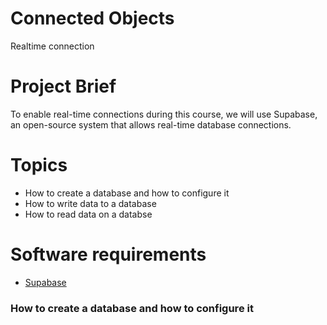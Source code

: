 # Connected Objects
Realtime connection


# Project Brief
To enable real-time connections during this course, we will use Supabase, an open-source system that allows real-time database connections.

# Topics
- How to create a database and how to configure it
- How to write data to a database
- How to read data on a databse

# Software requirements
- [Supabase](https://supabase.com/)

### How to create a database and how to configure it 
